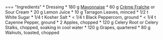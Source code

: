 === "Ingredients"
    * Dressing
        * 180 g [Mayonnaise](../../sauces-seasonings/sauces/mayonnaise/mayonnaise.md)
        * 60 g [Crème Fraîche](../../sauces-seasonings/sauces/creme-fraiche.md) or Sour Cream
        * 20 g Lemon Juice
        * 10 g Tarragon Leaves, minced
        * 1/2 t White Sugar
        * 1/4 t Kosher Salt
        * < 1/4 t Black Peppercorn, ground
        * < 1/4 t Cayenne Pepper, ground
    * 2 Apples, chopped
    * 120 g Celery Root or Celery Stalks, chopped, soaking in cool water
    * 120 g Grapes, quartered
    * 80 g Walnuts, toasted, chopped

[^1]:
    Mitzewich, John. ["A Waldorf Salad by Any Other Name"](https://foodwishes.blogspot.com/2015/10/a-waldorf-salad-by-any-other-name.html) *Food Wishes.* 29 October 2015.
